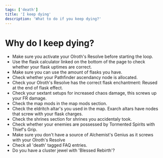 ```yaml
---
tags: ['death']
title: 'I keep dying'
description: 'What to do if you keep dying?'
---
```


# Why do I keep dying?

- Make sure you activate your Olroth's Resolve before starting the loop.
- Use the flask calculator linked on the bottom of the page to check whether your flask uptimes are correct.
- Make sure you can use the amount of flasks you have.
- Check whether your Pathfinder ascendancy node is allocated.
- Check your Olroth's Resolve has the correct flask enchantment: Reused at the end of flask effect.
- Check your sextant setups for increased chaos damage, this screws up your FR damage.
- Check the map mods in the map mods section.
- Check the eldritch altar's you used in the map. Exarch altars have nodes that screw with your flask charges.
- Check the shrines section for shrines you accidentaly took.
- Check whether your enemies are possessed by Tormented Spirits with Thief's Grip.
- Make sure you don't have a source of Alchemist's Genius as it screws with your Olroth's Resolve
- Check all 'death' tagged FAQ entries.
- Do you have a cluster jewel with 'Blessed Rebirth'?
